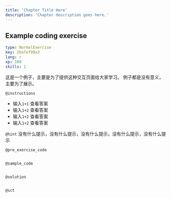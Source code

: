 ```yaml
---
title: 'Chapter Title Here'
description: 'Chapter description goes here.'
---
```


## Example coding exercise

```yaml
type: NormalExercise
key: 2bafef99a3
lang: r
xp: 100
skills: 1
```

这是一个例子，主要是为了提供这种交互页面给大家学习。
例子都是没有意义，主要为了展示。

`@instructions`
- 输入`1+1` 查看答案
- 输入`1+2` 查看答案
- 输入`1+2` 查看答案
- 输入`1+2` 查看答案

`@hint`
没有什么提示，没有什么提示，没有什么提示，没有什么提示，没有什么提示

`@pre_exercise_code`
```{r}

```

`@sample_code`
```{r}

```

`@solution`
```{r}

```

`@sct`
```{r}

```

